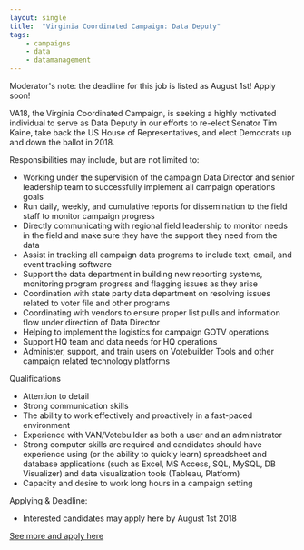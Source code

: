 ```yaml
---
layout: single
title:  "Virginia Coordinated Campaign: Data Deputy"
tags: 
    - campaigns
    - data
    - datamanagement
---
```

Moderator's note: the deadline for this job is listed as August 1st! Apply soon!

VA18, the Virginia Coordinated Campaign, is seeking a highly motivated individual to serve as Data Deputy in our efforts to re-elect Senator Tim Kaine, take back the US House of Representatives, and elect Democrats up and down the ballot in 2018.

Responsibilities may include, but are not limited to:
* Working under the supervision of the campaign Data Director and senior leadership team to successfully implement all campaign operations goals
* Run daily, weekly, and cumulative reports for dissemination to the field staff to monitor campaign progress
* Directly communicating with regional field leadership to monitor needs in the field and make sure they have the support they need from the data
* Assist in tracking all campaign data programs to include text, email, and event tracking software
* Support the data department in building new reporting systems, monitoring program progress and flagging issues as they arise
* Coordination with state party data department on resolving issues related to voter file and other programs
* Coordinating with vendors to ensure proper list pulls and information flow under direction of Data Director
* Helping to implement the logistics for campaign GOTV operations
* Support HQ team and data needs for HQ operations
* Administer, support, and train users on Votebuilder Tools and other campaign related technology platforms

Qualifications
* Attention to detail
* Strong communication skills
* The ability to work effectively and proactively in a fast-paced environment
* Experience with VAN/Votebuilder as both a user and an administrator
* Strong computer skills are required and candidates should have experience using (or the ability to quickly learn) spreadsheet and database applications (such as Excel, MS Access, SQL, MySQL, DB Visualizer) and data visualization tools (Tableau, Platform)
* Capacity and desire to work long hours in a campaign setting

Applying & Deadline:
* Interested candidates may apply here by August 1st 2018

[See more and apply here](https://drive.google.com/file/d/0B4Y2tRAq81_xZU5pY1o3bXJISDNmS2c1b0ZGV2dULWxSaUhZ/view)
